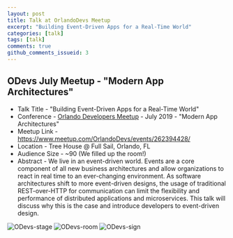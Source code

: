 ```yaml
---
layout: post
title: Talk at OrlandoDevs Meetup 
excerpt: "Building Event-Driven Apps for a Real-Time World"
categories: [talk]
tags: [talk]
comments: true
github_comments_issueid: 3
---
```


## ODevs July Meetup - "Modern App Architectures" 
* Talk Title - "Building Event-Driven Apps for a Real-Time World"
* Conference - [Orlando Developers Meetup](https://orlandodevs.com) - July 2019 - "Modern App Architectures" 
* Meetup Link - https://www.meetup.com/OrlandoDevs/events/262394428/
* Location - Tree House @ Full Sail, Orlando, FL 
* Audience Size - ~90 (We filled up the room!) 
* Abstract - We live in an event-driven world. Events are a core component of all new business architectures and allow organizations to react in real time to an ever-changing environment. As software architectures shift to more event-driven designs, the usage of traditional REST-over-HTTP for communication can limit the flexibility and performance of distributed applications and microservices. This talk will discuss why this is the case and introduce developers to event-driven design.


![ODevs-stage]({{site.url}}/img/odevs-stage.png)
![ODevs-room]({{site.url}}/img/odevs-room.png)
![ODevs-sign]({{site.url}}/img/odevs-sign.png)
